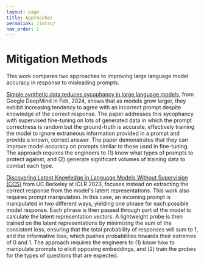 ```yaml
---
layout: page
title: Approaches 
permalink: /intro/
nav_order: 1
---
```


# Mitigation Methods 

This work compares two approaches to improving large language model accuracy in response to misleading prompts.

[Simple synthetic data reduces sycophancy in large language models](https://arxiv.org/abs/2308.03958), from Google DeepMind in Feb, 2024, shows that as models grow larger, they exhibit increasing tendency to agree with an incorrect prompt despite knowledge of the correct response. The paper addresses this sycophancy with supervised fine-tuning on lots of generated data in which the prompt correctness is random but the ground-truth is accurate, effectively training the model to ignore extraneous information provided in a prompt and provide a known, correct answer. The paper demonstrates that they can improve model accuracy on prompts similar to those used in fine-tuning. The approach requires the engineers to (1) know what types of prompts to protect against, and (2) generate significant volumes of training data to combat each type.

[Discovering Latent Knowledge in Language Models Without Supervision (CCS)](https://arxiv.org/abs/2212.03827) from UC Berkeley at ICLR 2023, focuses instead on extracting the correct response from the model's latent representations. This work also requires prompt manipulation. In this case, an incoming prompt is manipulated in two different ways, yielding one phrase for each possible model response. Each phrase is then passed through part of the model to calculate the latent representation vectors. A lightweight probe is then trained on the latent representations by minimizing the sum of the consistent loss, ensuring that the total probability of responses will sum to 1, and the informative loss, which pushes probabilities towards their extremes of 0 and 1. The approach requires the engineers to (1) know how to manipulate prompts to elicit opposing embeddings, and (2) train the probes for the types of questions that are expected. 
<!-- **Note:** There is an updated repo from Berkeley, rebranding this work as ['Eliciting Latent Knowledge'](https://github.com/EleutherAI/elk). -->



